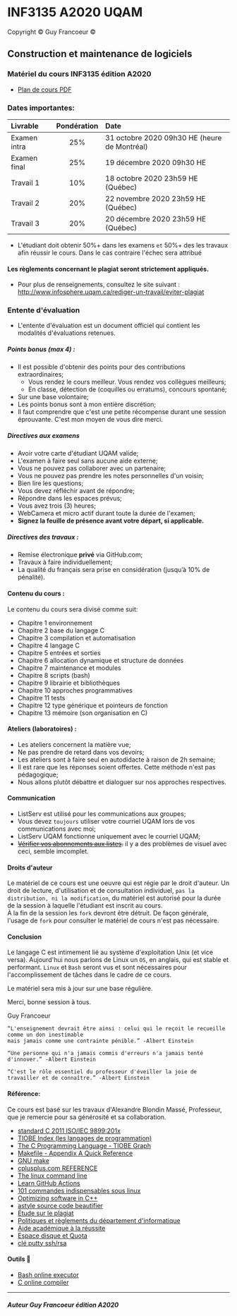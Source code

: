 # INF3135 A2020 UQAM

Copyright :copyright: Guy Francoeur :copyright:

## Construction et maintenance de logiciels

### Matériel du cours INF3135 édition A2020

- [Plan de cours PDF](http://info.uqam.ca/plan_cours/Automne%202020/INF3135.pdf)

### Dates importantes:

 **Livrable**      | **Pondération** | **Date**                                        
 :------------- | :-----------: | :--------------------------------------------
 Examen intra | 25%   | 31 octobre 2020 09h30 HE (heure de Montréal)
 Examen final | 25%   | 19 décembre 2020 09h30 HE
 Travail 1    | 10%   | 18 octobre 2020 23h59 HE (Québec)
 Travail 2    | 20%   | 22 novembre 2020 23h59 HE (Québec)
 Travail 3    | 20%   | 20 décembre 2020 23h59 HE (Québec)

 - L'étudiant doit obtenir 50%+ dans les examens `et` 50%+ des les travaux afin réussir le cours. Dans le cas contraire l'échec sera attribué

#### Les règlements concernant le plagiat seront strictement appliqués. 

- Pour plus de renseignements, consultez le site suivant : http://www.infosphere.uqam.ca/rediger-un-travail/eviter-plagiat

### Entente d'évaluation
 - L'entente d'évaluation est un document officiel qui contient les modalités d'évaluations retenues.

##### Points bonus (max 4) :
 + Il est possible d'obtenir des points pour des contributions extraordinaires;
   - Vous rendez le cours meilleur. Vous rendez vos collègues meilleurs;
   - En classe, détection de (coquilles ou erratums), concours spontané;
 + Sur une base volontaire;
 + Les points bonus sont à mon entière discrétion;
 + Il faut comprendre que c'est une petite récompense durant une session éprouvante. C'est mon moyen de vous dire merci.
 
##### Directives aux examens
 + Avoir votre carte d'étudiant UQAM valide;
 + L'examen à faire seul sans aucune aide externe;
 + Vous ne pouvez pas collaborer avec un partenaire;
 + Vous ne pouvez pas prendre les notes personnelles d'un voisin;
 + Bien lire les questions;
 + Vous devez réfléchir avant de répondre;
 + Répondre dans les espaces prévus;
 + Vous avez trois (3) heures;
 + WebCamera et micro actif durant toute la durée de l'examen;
 + **Signez la feuille de présence avant votre départ, si applicable.**

##### Directives des travaux :
 + Remise électronique **privé** via GitHub.com;
 + Travaux à faire individuellement;
 + La qualité du français sera prise en considération (jusqu’à 10% de pénalité).
 
#### Contenu du cours :
Le contenu du cours sera divisé comme suit:
- Chapitre 1 environnement
- Chapitre 2 base du langage C
- Chapitre 3 compilation et automatisation
- Chapitre 4 langage C
- Chapitre 5 entrées et sorties
- Chapitre 6 allocation dynamique et structure de données
- Chapitre 7 maintenance et modules
- Chapitre 8 scripts (bash)
- Chapitre 9 librairie et bibliothèques
- Chapitre 10 approches programmatives
- Chapitre 11 tests
- Chapitre 12 type générique et pointeurs de fonction
- Chapitre 13 mémoire (son organisation en C)

#### Ateliers (laboratoires) :
+ Les ateliers concernent la matière vue;
+ Ne pas prendre de retard dans vos devoirs;
+ Les ateliers sont à faire seul en autodidacte à raison de 2h semaine;
+ Il est rare que les réponses soient offertes. Cette méthode n'est pas pédagogique;
+ Nous allons plutôt débattre et dialoguer sur nos approches respectives.

#### Communication
 + ListServ est utilisé pour les communications aux groupes;
 + Vous devez `toujours` utiliser votre courriel UQAM lors de vos communications avec moi;
 + ListServ UQAM fonctionne uniquement avec le courriel UQAM;
 + ~~[Vérifier vos abonnements aux listes](https://listserv.uqam.ca).~~ il y a des problèmes de visuel avec ceci, semble imcomplet.

#### Droits d'auteur
Le matériel de ce cours est une oeuvre qui est régie par le droit d'auteur.  Un droit de lecture, d'utilisation et de consultation individuel, 
`pas la distribution, ni la modification`, du matériel est autorisé pour la durée de la session à laquelle l'étudiant est inscrit au cours.  
À la fin de la session les `fork` devront être détruit.  De façon générale, l'usage de `fork` pour consulter le matériel de cours n'est pas nécessaire.

#### Conclusion
Le langage C est intimement lié au système d'exploitation Unix (et vice versa).  Aujourd'hui nous 
parlons de Linux un `OS`, en anglais, qui est stable et performant.  `Linux` et `Bash` seront vus
et sont nécessaires pour l'accomplissement de tâches dans le cadre de ce cours.

Le matériel sera mis à jour sur une base régulière.

Merci, bonne session à tous.

Guy Francoeur


```
“L'enseignement devrait être ainsi : celui qui le reçoit le recueille comme un don inestimable 
mais jamais comme une contrainte pénible.” -Albert Einstein

“Une personne qui n'a jamais commis d'erreurs n'a jamais tenté d'innover.” -Albert Einstein

“C'est le rôle essentiel du professeur d'éveiller la joie de travailler et de connaître.” -Albert Einstein
```

#### Référence: 

Ce cours est basé sur les travaux d'Alexandre Blondin Massé, Professeur, que je remercie pour sa générosité et sa collaboration.

+ [standard C 2011 ISO/IEC 9899:201x](http://www.open-std.org/jtc1/sc22/wg14/www/docs/n1570.pdf)
+ [TIOBE Index (les langages de programmation)](https://www.tiobe.com/tiobe-index/ "Usage des langages de programmation")
+ [The C Programming Language - TIOBE Graph](https://www.tiobe.com/tiobe-index/c/ "Langage C")
+ [Makefile - Appendix A Quick Reference](https://www.gnu.org/software/make/manual/html_node/Quick-Reference.html#Quick-Reference)
+ [GNU make](https://www.gnu.org/software/make/manual/html_node/)
+ [cplusplus.com REFERENCE](http://www.cplusplus.com/reference/ "cplusplus.com REFERENCE")
+ [The linux command line](http://www.linuxcommand.org/tlcl.php "The linux command line")
+ [Learn GitHub Actions](https://docs.github.com/en/free-pro-team@latest/actions/learn-github-actions)
+ [101 commandes indispensables sous linux](https://buzut.fr/101-commandes-indispensables-sous-linux/ "101 commandes indispensables sous linux")
+ [Optimizing software in C++](https://www.agner.org/optimize/optimizing_cpp.pdf "référence pour le C++, niveau expert")
+ [astyle source code beautifier](https://sourceforge.net/projects/astyle/files/astyle/astyle%203.1/)
+ [Étude sur le plagiat](https://www.uqac.ca/plagiat/documents/crepuq_plagiat.pdf)
+ [Politiques et règlements du département d'informatique](http://info.uqam.ca/politiques/)
+ [Aide académique à la réussite](https://info.uqam.ca/aide/)
+ [Espace disque et Quota](https://wiki.uqam.ca/display/SWSI/Labunix#Labunix-Espacedisque/Quota)
+ [clé putty ssh/rsa](https://devops.ionos.com/tutorials/use-ssh-keys-with-putty-on-windows/)

#### Outils 🦊
+ [Bash online executor](https://www.tutorialspoint.com/execute_bash_online.php)
+ [C online compiler](https://www.onlinegdb.com/online_c_compiler)

----

##### Auteur Guy Francoeur édition A2020
